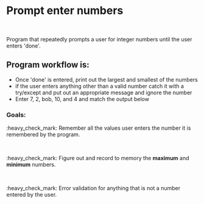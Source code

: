<h1>Prompt enter numbers</h1>
<br>
<p>Program that repeatedly prompts a user for integer numbers until the user enters 'done'.</p>

<h2>Program workflow is:</h2>

<ul>
  <li>Once 'done' is entered, print out the largest and smallest of the numbers</li>
  <li>if the user enters anything other than a valid number catch it with a try/except and put out an appropriate message and     ignore the number</li>
  <li>Enter 7, 2, bob, 10, and 4 and match the output below</li>
</ul>

<h3>Goals:</h3> 
<p>:heavy_check_mark: Remember all the values user enters the number it is remembered by the program.</p>
<br>
<p>:heavy_check_mark: Figure out and record to memory the <b>maximum</b> and <b>minimum</b> numbers.</p>
<br>
<p>:heavy_check_mark: Error validation for anything that is not a number entered by the user.</p>
